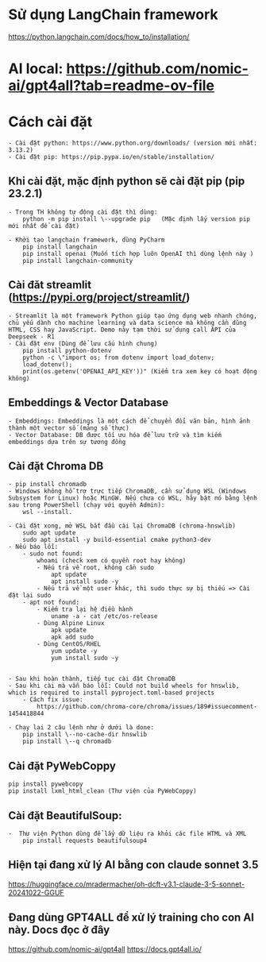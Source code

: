 # Sử dụng LangChain framework
https://python.langchain.com/docs/how_to/installation/

# AI local: https://github.com/nomic-ai/gpt4all?tab=readme-ov-file

# Cách cài đặt  
    - Cài đặt python: https://www.python.org/downloads/ (version mới nhất: 3.13.2)  
    - Cài đặt pip: https://pip.pypa.io/en/stable/installation/

 ## Khi cài đặt, mặc định python sẽ cài đặt pip (pip 23.2.1)  
    - Trong TH không tự động cài đặt thì dùng:  
        python -m pip install \--upgrade pip   (Mặc định lấy version pip mới nhất để cài đặt)

    - Khởi tạo langchain framework, dùng PyCharm  
        pip install langchain  
        pip install openai (Muốn tích hợp luôn OpenAI thì dùng lệnh này ) 
        pip install langchain-community

 ## Cài đăt streamlit (https://pypi.org/project/streamlit/)  
    - Streamlit là một framework Python giúp tạo ứng dụng web nhanh chóng, chủ yếu dành cho machine learning và data science mà không cần dùng HTML, CSS hay JavaScript. Demo này tạm thời sử dụng call API của Deepseek - R1
    - Cài đặt env (Dùng để lưu cấu hình chung)  
        pip install python-dotenv  
        python -c \"import os; from dotenv import load_dotenv; 
        load_dotenv();
        print(os.getenv('OPENAI_API_KEY'))" (Kiểm tra xem key có hoạt động không)

## Embeddings & Vector Database  
    - Embeddings: Embeddings là một cách để chuyển đổi văn bản, hình ảnh thành một vector số (mảng số thực)  
    - Vector Database: DB được tối ưu hóa để lưu trữ và tìm kiếm embeddings dựa trên sự tương đồng

## Cài đặt Chroma DB 
    - pip install chromadb  
    - Windows không hỗ trợ trực tiếp ChromaDB, cần sử dụng WSL (Windows Subsystem for Linux) hoặc MinGW. Nếu chưa có WSL, hãy bật nó bằng lệnh sau trong PowerShell (chạy với quyền Admin):  
        wsl --install.

    - Cài đặt xong, mở WSL bắt đầu cài lại ChromaDB (chroma-hnswlib)  
        sudo apt update  
        sudo apt install -y build-essential cmake python3-dev
    - Nếu báo lỗi:  
        - sudo not found:  
            whoami (check xem có quyền root hay không)  
            - Nếu trả về root, không cần sudo  
                apt update  
                apt install sudo -y  
            - Nếu trả về một user khác, thì sudo thực sự bị thiếu => Cài đặt lại sudo  
        - apt not found:  
            - Kiểm tra lại hệ điều hành  
                uname -a - cat /etc/os-release  
            - Dùng Alpine Linux  
                apk update 
                apk add sudo  
            - Dùng CentOS/RHEL  
                yum update -y  
                yum install sudo -y


    - Sau khi hoàn thành, tiếp tục cài đặt ChromaDB
    - Sau khi cài mà vẫn báo lỗi: Could not build wheels for hnswlib, which is required to install pyproject.toml-based projects  
        - Cách fix issue: 
            https://github.com/chroma-core/chroma/issues/189#issuecomment-1454418844

    - Chạy lại 2 câu lệnh như ở dưới là done:  
        pip install \--no-cache-dir hnswlib  
        pip install \--q chromadb

## Cài đặt PyWebCoppy  
    pip install pywebcopy  
    pip install lxml_html_clean (Thư viện của PyWebCoppy)

## Cài đặt BeautifulSoup: 
    -  Thư viện Python dùng để lấy dữ liệu ra khỏi các file HTML và XML  
        pip install requests beautifulsoup4

## Hiện tại đang xử lý AI bằng con claude sonnet 3.5
https://huggingface.co/mradermacher/oh-dcft-v3.1-claude-3-5-sonnet-20241022-GGUF

## Đang dùng GPT4ALL để xử lý training cho con AI này. Docs đọc ở đây
https://github.com/nomic-ai/gpt4all https://docs.gpt4all.io/
